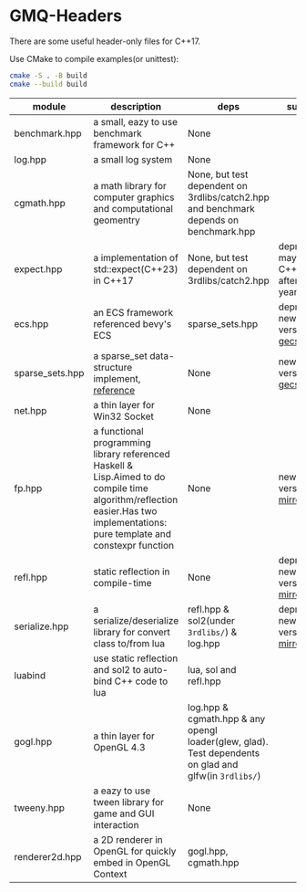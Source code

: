 # GMQ-Headers

There are some useful header-only files for C++17.

Use CMake to compile examples(or unittest):

```bash
cmake -S . -B build
cmake --build build
```


|module|description|deps|support|
|--|--|--|--|
|benchmark.hpp|a small, eazy to use benchmark framework for C++|None||
|log.hpp|a small log system|None||
|cgmath.hpp|a math library for computer graphics and computational geomentry|None, but test dependent on 3rdlibs/catch2.hpp and benchmark depends on benchmark.hpp||
|expect.hpp|a implementation of std::expect(C++23) in C++17|None, but test dependent on 3rdlibs/catch2.hpp|deprecated, maybe use C++23 after few years|
|ecs.hpp|an ECS framework referenced bevy's ECS|sparse_sets.hpp|deprecated, new version is [gecs](https://github.com/VisualGMQ/gecs)|
|sparse_sets.hpp|a sparse_set data-structure implement, [reference](https://manenko.com/2021/05/23/sparse-sets.html)|None|new version in [gecs](https://github.com/VisualGMQ/gecs)|
|net.hpp|a thin layer for Win32 Socket|None|
|fp.hpp|a functional programming library referenced Haskell & Lisp.Aimed to do compile time algorithm/reflection easier.Has two implementations: pure template and constexpr function|None|new version in [mirrow](https://github.com/VisualGMQ/mirrow)|
|refl.hpp|static reflection in compile-time|None|deprecated, new version is [mirrow](https://github.com/VisualGMQ/mirrow)|
|serialize.hpp|a serialize/deserialize library for convert class to/from lua|refl.hpp & sol2(under `3rdlibs/`) & log.hpp|deprecated, new version is [mirrow](https://github.com/VisualGMQ/mirrow)|
|luabind|use static reflection and sol2 to auto-bind C++ code to lua|lua, sol and refl.hpp||
|gogl.hpp|a thin layer for OpenGL 4.3|log.hpp & cgmath.hpp & any opengl loader(glew, glad). Test dependents on glad and glfw(in `3rdlibs/`)||
|tweeny.hpp|a eazy to use tween library for game and GUI interaction|None||
|renderer2d.hpp|a 2D renderer in OpenGL for quickly embed in OpenGL Context|gogl.hpp, cgmath.hpp||
